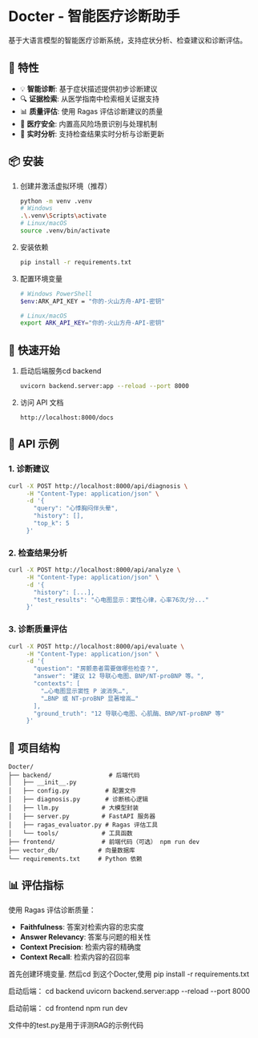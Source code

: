 # Docter - 智能医疗诊断助手

基于大语言模型的智能医疗诊断系统，支持症状分析、检查建议和诊断评估。

## 🌟 特性

- 💡 **智能诊断**: 基于症状描述提供初步诊断建议
- 🔍 **证据检索**: 从医学指南中检索相关证据支持
- 📊 **质量评估**: 使用 Ragas 评估诊断建议的质量
- 🏥 **医疗安全**: 内置高风险场景识别与处理机制
- 🔄 **实时分析**: 支持检查结果实时分析与诊断更新

## 📦 安装

1. 创建并激活虚拟环境（推荐）
   ```bash
   python -m venv .venv
   # Windows
   .\.venv\Scripts\activate
   # Linux/macOS
   source .venv/bin/activate
   ```

2. 安装依赖
   ```bash
   pip install -r requirements.txt
   ```

3. 配置环境变量
   ```bash
   # Windows PowerShell
   $env:ARK_API_KEY = "你的-火山方舟-API-密钥"
   
   # Linux/macOS
   export ARK_API_KEY="你的-火山方舟-API-密钥"
   ```

## 🚀 快速开始

1. 启动后端服务cd backend
   ```bash
   uvicorn backend.server:app --reload --port 8000
   ```

2. 访问 API 文档
   ```
   http://localhost:8000/docs
   ```

## 📝 API 示例

### 1. 诊断建议

```bash
curl -X POST http://localhost:8000/api/diagnosis \
     -H "Content-Type: application/json" \
     -d '{
       "query": "心悸胸闷伴头晕",
       "history": [],
       "top_k": 5
     }'
```

### 2. 检查结果分析

```bash
curl -X POST http://localhost:8000/api/analyze \
     -H "Content-Type: application/json" \
     -d '{
       "history": [...],
       "test_results": "心电图显示：窦性心律，心率76次/分..."
     }'
```

### 3. 诊断质量评估

```bash
curl -X POST http://localhost:8000/api/evaluate \
     -H "Content-Type: application/json" \
     -d '{
       "question": "房颤患者需要做哪些检查？",
       "answer": "建议 12 导联心电图、BNP/NT-proBNP 等。",
       "contexts": [
         "…心电图显示窦性 P 波消失…",
         "…BNP 或 NT-proBNP 显著增高…"
       ],
       "ground_truth": "12 导联心电图、心肌酶、BNP/NT-proBNP 等"
     }'
```

## 🔧 项目结构

```
Docter/
├── backend/                # 后端代码
│   ├── __init__.py
│   ├── config.py          # 配置文件
│   ├── diagnosis.py       # 诊断核心逻辑
│   ├── llm.py            # 大模型封装
│   ├── server.py         # FastAPI 服务器
│   ├── ragas_evaluator.py # Ragas 评估工具
│   └── tools/            # 工具函数
├── frontend/             # 前端代码（可选） npm run dev
├── vector_db/           # 向量数据库 
└── requirements.txt     # Python 依赖 
```

## 📊 评估指标

使用 Ragas 评估诊断质量：

- **Faithfulness**: 答案对检索内容的忠实度
- **Answer Relevancy**: 答案与问题的相关性
- **Context Precision**: 检索内容的精确度
- **Context Recall**: 检索内容的召回率





首先创建环境变量.
然后cd 到这个Docter,使用 pip install -r requirements.txt


启动后端：
cd backend
uvicorn backend.server:app --reload --port 8000

启动前端：
cd frontend 
npm run dev

文件中的test.py是用于评测RAG的示例代码